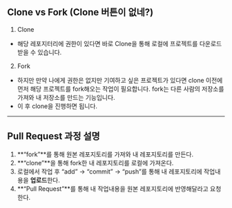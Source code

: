 ## Clone vs Fork (Clone 버튼이 없네?)

1. Clone 
- 해당 레포지터리에 권한이 있다면 바로 Clone을 통해 로컬에 프로젝트를 다운로드 받을 수 있습니다.
2. Fork
- 하지만 만약 나에게 권한은 없지만 기여하고 싶은 프로젝트가 있다면 clone 이전에 먼저 해당 프로젝트를 fork해오는 작업이 필요합니다. fork는 다른 사람의 저장소를 가져와 내 저장소를 만드는 기능입니다.
- 이 후 clone을 진행하면 됩니다.
---
## Pull Request 과정 설명

1. **“fork”**를 통해 원본 레포지토리를 가져와 내 레포지토리를 만든다.
2. **“clone”**을 통해 fork한 내 레포지토리를 로컬에 가져온다.
3. 로컬에서 작업 후 “add” -> “commit” -> “push”를 통해 내 레포지토리에 작업내용을 **업로드**한다.
4. **“Pull Request”**를 통해 내 작업내용을 원본 레포지토리에 반영해달라고 요청한다.